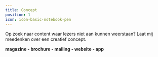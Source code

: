 ```yaml
---
title: Concept
position: 1
icon: icon-basic-notebook-pen
---
```


Op zoek naar content waar lezers niet aan kunnen weerstaan? Laat mij meedenken over een creatief  concept.

**magazine - brochure - mailing - website - app**